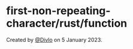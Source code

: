 # first-non-repeating-character/rust/function

Created by [@Divlo](https://github.com/Divlo) on 5 January 2023.
